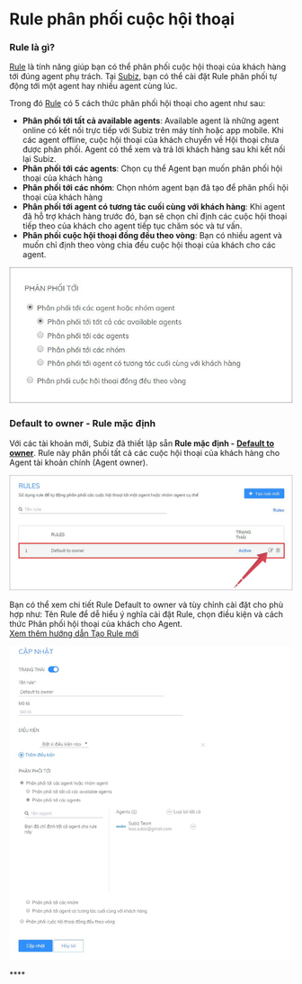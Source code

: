 # Rule phân phối cuộc hội thoại

### Rule là gì?

[Rule](https://app.subiz.com/settings/rule-setting) là tính năng giúp bạn có thể phân phối cuộc hội thoại của khách hàng tới đúng agent phụ trách. Tại [Subiz](https://subiz.com/), bạn có thể cài đặt Rule phân phối tự động tới một agent hay nhiều agent cùng lúc. 

Trong đó [Rule](https://app.subiz.com/settings/rule-setting) có 5 cách thức phân phối hội thoại cho agent như sau:

* **Phân phối tới tất cả available agents**: Available agent là những agent online có kết nối trực tiếp với Subiz trên máy tính hoặc app mobile. Khi các agent offline, cuộc hội thoại của khách chuyển về Hội thoại chưa được phân phối. Agent có thể xem và trả lời khách hàng sau khi kết nối lại Subiz.
* **Phân phối tới các agents**: Chọn cụ thể Agent bạn muốn phân phối hội thoại của khách hàng
* **Phân phối tới các nhóm**: Chọn nhóm agent bạn đã tạo để phân phối hội thoại của khách hàng
* **Phân phối tới agent có tương tác cuối cùng với khách hàng**: Khi agent đã hỗ trợ khách hàng trước đó, bạn sẽ chọn chỉ định các cuộc hội thoại tiếp theo của khách cho agent tiếp tục chăm sóc và tư vấn.
* **Phân phối cuộc hội thoại đồng đều theo vòng**: Bạn có nhiều agent và muốn chỉ định theo vòng chia đều cuộc hội thoại của khách cho các agent. 

![](../../../.gitbook/assets/phan-phoi-toi.jpg)

### Default to owner - Rule mặc định

Với các tài khoản mới, Subiz đã thiết lập sẵn **Rule mặc định -** [**Default to owner**](https://app.subiz.com/settings/rule-setting). Rule này phân phối tất cả các cuộc hội thoại của khách hàng cho Agent tài khoản chính \(Agent owner\).

![Default to owner - Rule m&#x1EB7;c &#x111;&#x1ECB;nh](../../../.gitbook/assets/rule.jpg)

Bạn có thể xem chi tiết  Rule Default to owner và tùy chỉnh cài đặt  cho phù hợp như: Tên Rule để dễ hiểu ý nghĩa cài đặt Rule, chọn điều kiện và cách thức Phân phối hội thoại của khách cho Agent.  
[Xem thêm hướng dẫn Tạo Rule mới](https://help.subiz.com/bat-dau-voi-subiz/trien-khai-hoat-dong/phan-phoi-cuoc-hoi-thoai/tao-rule-moi)

![Xem chi ti&#x1EBF;t c&#xE0;i &#x111;&#x1EB7;t Rule](../../../.gitbook/assets/rule-2%20%281%29.jpg)

     

\*\*\*\*




